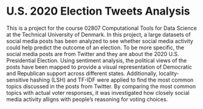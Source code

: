 # U.S. 2020 Election Tweets Analysis
This is a project for the course 02807 Computational Tools for Data Science at the Technical University of Denmark. 
In this project, a large datasets of social media posts has been analyzed to see whether social media activity could help predict the outcome of an election. To be more specific, the social media posts are from Twitter and they are about the 2020 U.S. Presidential Election. Using sentiment analysis, the political views of the posts have been mapped to provide a visual representation of Democratic and Republican support across different states. Additionally, locality-sensitive hashing (LSH) and TF-IDF were applied to find the most common topics discussed in the posts from Twitter. By comparing the most common topics with actual voter responses, it was investigated how closely social media activity alligns with people’s reasoning for voting choices.
